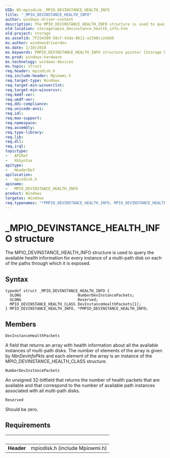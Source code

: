 ```yaml
---
UID: NS:mpiodisk._MPIO_DEVINSTANCE_HEALTH_INFO
title: "_MPIO_DEVINSTANCE_HEALTH_INFO"
author: windows-driver-content
description: The MPIO_DEVINSTANCE_HEALTH_INFO structure is used to query the available health information for every instance of a multi-path disk on each of the paths through which it is exposed.
old-location: storage\mpio_devinstance_health_info.htm
old-project: storage
ms.assetid: 7f254389-58cf-43da-8611-a1598cc2eb66
ms.author: windowsdriverdev
ms.date: 1/10/2018
ms.keywords: PMPIO_DEVINSTANCE_HEALTH_INFO structure pointer [Storage Devices], mpiodisk/MPIO_DEVINSTANCE_HEALTH_INFO, _MPIO_DEVINSTANCE_HEALTH_INFO, PMPIO_DEVINSTANCE_HEALTH_INFO, MPIO_DEVINSTANCE_HEALTH_INFO structure [Storage Devices], *PMPIO_DEVINSTANCE_HEALTH_INFO, storage.mpio_devinstance_health_info, mpiodisk/PMPIO_DEVINSTANCE_HEALTH_INFO, structs-scsibus_4e13f03b-88d3-4ab7-a2a8-5b4064b4edd2.xml, MPIO_DEVINSTANCE_HEALTH_INFO
ms.prod: windows-hardware
ms.technology: windows-devices
ms.topic: struct
req.header: mpiodisk.h
req.include-header: Mpiowmi.h
req.target-type: Windows
req.target-min-winverclnt: 
req.target-min-winversvr: 
req.kmdf-ver: 
req.umdf-ver: 
req.ddi-compliance: 
req.unicode-ansi: 
req.idl: 
req.max-support: 
req.namespace: 
req.assembly: 
req.type-library: 
req.lib: 
req.dll: 
req.irql: 
topictype:
-	APIRef
-	kbSyntax
apitype:
-	HeaderDef
apilocation:
-	mpiodisk.h
apiname:
-	MPIO_DEVINSTANCE_HEALTH_INFO
product: Windows
targetos: Windows
req.typenames: "*PMPIO_DEVINSTANCE_HEALTH_INFO, MPIO_DEVINSTANCE_HEALTH_INFO"
---
```


# _MPIO_DEVINSTANCE_HEALTH_INFO structure
The MPIO_DEVINSTANCE_HEALTH_INFO structure is used to query the available health information for every instance of a multi-path disk on each of the paths through which it is exposed.

## Syntax
````
typedef struct _MPIO_DEVINSTANCE_HEALTH_INFO {
  ULONG                         NumberDevInstancePackets;
  ULONG                         Reserved;
  MPIO_DEVINSTANCE_HEALTH_CLASS DevInstanceHealthPackets[1];
} MPIO_DEVINSTANCE_HEALTH_INFO, *PMPIO_DEVINSTANCE_HEALTH_INFO;
````

## Members


`DevInstanceHealthPackets`

A field that returns an array with health information about all the available instances of multi-path disks. The number of elements of the array is given by <i>NbrDevInfoPkts</i> and each element of the array is an instance of the MPIO_DEVINSTANCE_HEALTH_CLASS structure.

`NumberDevInstancePackets`

An unsigned 32-bitfield that returns the number of health packets that are available and that correspond to the number of available path instances associated with all multi-path disks.

`Reserved`

Should be zero.


## Requirements
| &nbsp; | &nbsp; |
| ---- |:---- |
| **Header** | mpiodisk.h (include Mpiowmi.h) |